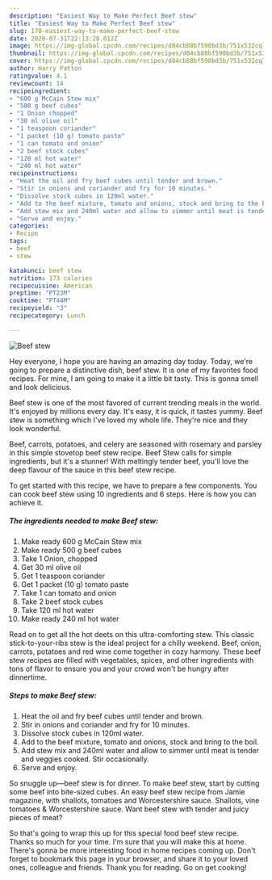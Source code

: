```yaml
---
description: "Easiest Way to Make Perfect Beef stew"
title: "Easiest Way to Make Perfect Beef stew"
slug: 170-easiest-way-to-make-perfect-beef-stew
date: 2020-07-31T22:13:28.012Z
image: https://img-global.cpcdn.com/recipes/d84cb88bf590bd3b/751x532cq70/beef-stew-recipe-main-photo.jpg
thumbnail: https://img-global.cpcdn.com/recipes/d84cb88bf590bd3b/751x532cq70/beef-stew-recipe-main-photo.jpg
cover: https://img-global.cpcdn.com/recipes/d84cb88bf590bd3b/751x532cq70/beef-stew-recipe-main-photo.jpg
author: Harry Patton
ratingvalue: 4.1
reviewcount: 14
recipeingredient:
- "600 g McCain Stew mix"
- "500 g beef cubes"
- "1 Onion chopped"
- "30 ml olive oil"
- "1 teaspoon coriander"
- "1 packet (10 g) tomato paste"
- "1 can tomato and onion"
- "2 beef stock cubes"
- "120 ml hot water"
- "240 ml hot water"
recipeinstructions:
- "Heat the oil and fry beef cubes until tender and brown."
- "Stir in onions and coriander and fry for 10 minutes."
- "Dissolve stock cubes in 120ml water."
- "Add to the beef mixture, tomato and onions, stock and bring to the boil."
- "Add stew mix and 240ml water and allow to simmer until meat is tender and veggies cooked. Stir occasionally."
- "Serve and enjoy."
categories:
- Recipe
tags:
- beef
- stew

katakunci: beef stew 
nutrition: 173 calories
recipecuisine: American
preptime: "PT23M"
cooktime: "PT44M"
recipeyield: "3"
recipecategory: Lunch

---
```



![Beef stew](https://img-global.cpcdn.com/recipes/d84cb88bf590bd3b/751x532cq70/beef-stew-recipe-main-photo.jpg)

Hey everyone, I hope you are having an amazing day today. Today, we're going to prepare a distinctive dish, beef stew. It is one of my favorites food recipes. For mine, I am going to make it a little bit tasty. This is gonna smell and look delicious.

Beef stew is one of the most favored of current trending meals in the world. It's enjoyed by millions every day. It's easy, it is quick, it tastes yummy. Beef stew is something which I've loved my whole life. They're nice and they look wonderful.

Beef, carrots, potatoes, and celery are seasoned with rosemary and parsley in this simple stovetop beef stew recipe. Beef Stew calls for simple ingredients, but it&#39;s a stunner! With meltingly tender beef, you&#39;ll love the deep flavour of the sauce in this beef stew recipe.


To get started with this recipe, we have to prepare a few components. You can cook beef stew using 10 ingredients and 6 steps. Here is how you can achieve it.

<!--inarticleads1-->

##### The ingredients needed to make Beef stew:

1. Make ready 600 g McCain Stew mix
1. Make ready 500 g beef cubes
1. Take 1 Onion, chopped
1. Get 30 ml olive oil
1. Get 1 teaspoon coriander
1. Get 1 packet (10 g) tomato paste
1. Take 1 can tomato and onion
1. Take 2 beef stock cubes
1. Take 120 ml hot water
1. Make ready 240 ml hot water


Read on to get all the hot deets on this ultra-comforting stew. This classic stick-to-your-ribs stew is the ideal project for a chilly weekend. Beef, onion, carrots, potatoes and red wine come together in cozy harmony. These beef stew recipes are filled with vegetables, spices, and other ingredients with tons of flavor to ensure you and your crowd won&#39;t be hungry after dinnertime. 

<!--inarticleads2-->

##### Steps to make Beef stew:

1. Heat the oil and fry beef cubes until tender and brown.
1. Stir in onions and coriander and fry for 10 minutes.
1. Dissolve stock cubes in 120ml water.
1. Add to the beef mixture, tomato and onions, stock and bring to the boil.
1. Add stew mix and 240ml water and allow to simmer until meat is tender and veggies cooked. Stir occasionally.
1. Serve and enjoy.


So snuggle up—beef stew is for dinner. To make beef stew, start by cutting some beef into bite-sized cubes. An easy beef stew recipe from Jamie magazine, with shallots, tomatoes and Worcestershire sauce. Shallots, vine tomatoes &amp; Worcestershire sauce. Want beef stew with tender and juicy pieces of meat? 

So that's going to wrap this up for this special food beef stew recipe. Thanks so much for your time. I'm sure that you will make this at home. There's gonna be more interesting food in home recipes coming up. Don't forget to bookmark this page in your browser, and share it to your loved ones, colleague and friends. Thank you for reading. Go on get cooking!
